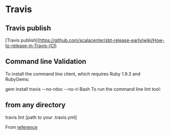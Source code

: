 Travis 
============
## Travis publish
[Travis publish](https://github.com/scalacenter/sbt-release-early/wiki/How-to-release-in-Travis-(CI)

## Command line Validation
To install the command line client, which requires Ruby 1.9.3 and RubyGems:

gem install travis --no-rdoc --no-ri
Bash
To run the command line lint tool:

## from any directory
travis lint [path to your .travis.yml]


From [reference](https://support.travis-ci.com/hc/en-us/articles/115002904174-Validating-travis-yml-files)